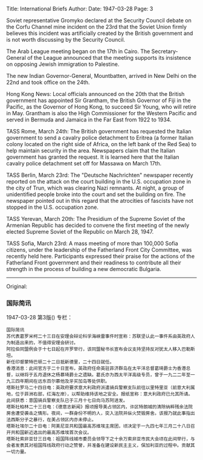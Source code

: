 Title: International Briefs
Author:
Date: 1947-03-28
Page: 3

Soviet representative Gromyko declared at the Security Council debate on the Corfu Channel mine incident on the 23rd that the Soviet Union firmly believes this incident was artificially created by the British government and is not worth discussing by the Security Council.

The Arab League meeting began on the 17th in Cairo. The Secretary-General of the League announced that the meeting supports its insistence on opposing Jewish immigration to Palestine.

The new Indian Governor-General, Mountbatten, arrived in New Delhi on the 22nd and took office on the 24th.

Hong Kong News: Local officials announced on the 20th that the British government has appointed Sir Grantham, the British Governor of Fiji in the Pacific, as the Governor of Hong Kong, to succeed Sir Young, who will retire in May. Grantham is also the High Commissioner for the Western Pacific and served in Bermuda and Jamaica in the Far East from 1922 to 1934.

TASS Rome, March 24th: The British government has requested the Italian government to send a cavalry police detachment to Eritrea (a former Italian colony located on the right side of Africa, on the left bank of the Red Sea) to help maintain security in the area. Newspapers claim that the Italian government has granted the request. It is learned here that the Italian cavalry police detachment set off for Massawa on March 17th.

TASS Berlin, March 23rd: The "Deutsche Nachrichten" newspaper recently reported on the attack on the court building in the U.S. occupation zone in the city of Trun, which was clearing Nazi remnants. At night, a group of unidentified people broke into the court and set the building on fire. The newspaper pointed out in this regard that the atrocities of fascists have not stopped in the U.S. occupation zone.

TASS Yerevan, March 20th: The Presidium of the Supreme Soviet of the Armenian Republic has decided to convene the first meeting of the newly elected Supreme Soviet of the Republic on March 28, 1947.

TASS Sofia, March 23rd: A mass meeting of more than 100,000 Sofia citizens, under the leadership of the Fatherland Front City Committee, was recently held here. Participants expressed their praise for the actions of the Fatherland Front government and their readiness to contribute all their strength in the process of building a new democratic Bulgaria.



<hr /> 

Original: 


### 国际简讯

1947-03-28
第3版()
专栏：

    国际简讯
    苏代表葛罗米柯二十三日在安理会辩论科孚海峡雷事件时宣称：苏联坚认此一事件系由英政府人为制造出来的，不值得安理会研讨。
    阿拉伯同盟例会于十七日起在开罗举行，该同盟秘书长宣布会议支持坚持反对犹太人移入巴勒斯坦。
    新任印督蒙特巴顿二十二日抵新德里，二十四日就任。
    香港消息：此间官方于二十日宣布，英政府任命英驻菲济群岛在太平洋总督葛琦爵士为香港总督，以继将于五月退休之杨慕琦爵士之遗缺。葛氏亦为西太平洋高级专员，曾于一九二二年至一九三四年期间在远东百尔慕他及牙买加岛等处供职。
    塔斯社罗马二十四日电：英政府要求意大利政府派遣骑兵警察支队前往以里特里亚（前意大利属地，位于菲洲右部，红海左岸），以帮助维持该地之安全。报纸宣称：意大利政府已允其所请。此间获悉：意国骑兵警察支队已于三月十七日向马苏阿进发。
    塔斯社柏林二十三日电：《德意志新闻》报顷报导美占领区内，许区特朗城的清除纳粹残余法院房舍遭受袭击之情形。夜间，一群身份不明的人，突入法院并纵火焚毁房舍。该报乃就此事指出法西斯分子之暴行，在美占领区内亦未停止。
    塔斯社埃尔二十日电：阿美尼亚共和国最高苏维埃主席团，顷决定于一九四七年三月二十八日召开共和国新近选出的最高苏维埃首次会议。
    塔斯社索非亚廿三日电：祖国阵线城市委员会领导下之十余万索非亚市民大会顷在此间举行，与会者发表其对祖国阵线政府行动之赞誉，并准备在建设新民主主义，保加利亚的过程中。贡献其一切力量。
